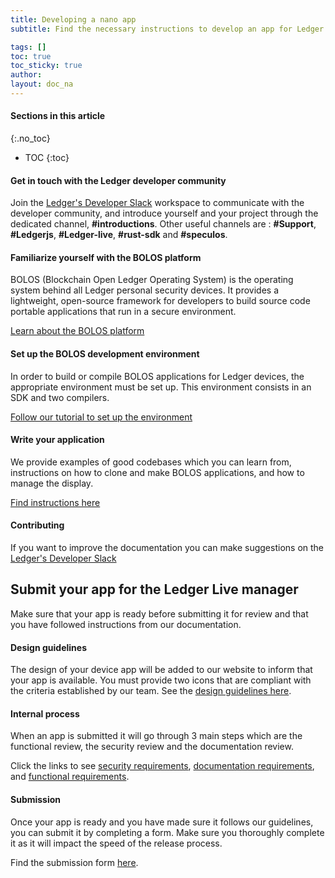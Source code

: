 ```yaml
---
title: Developing a nano app
subtitle: Find the necessary instructions to develop an app for Ledger devices

tags: []
toc: true
toc_sticky: true
author:
layout: doc_na
---
```


#### Sections in this article
{:.no_toc}
* TOC
{:toc}

#### Get in touch with the Ledger developer community

Join the [Ledger's Developer Slack](https://ledger-dev.slack.com) workspace to communicate with the developer community, and introduce yourself and your project through the dedicated channel, **\#introductions**.
Other useful channels are : **\#Support**, **\#Ledgerjs**, **\#Ledger-live**, **\#rust-sdk** and **\#speculos**.

#### Familiarize yourself with the BOLOS platform

BOLOS (Blockchain Open Ledger Operating System) is the operating system behind all Ledger personal security devices. It provides a lightweight, open-source framework for developers to build source code portable applications that run in a secure environment.

[Learn about the BOLOS platform](../b_overview)

#### Set up the BOLOS development environment
In order to build or compile BOLOS applications for Ledger devices, the appropriate environment must be set up. This environment consists in an SDK and two compilers.

[Follow our tutorial to set up the environment](../u_setup)

#### Write your application
We provide examples of good codebases which you can learn from, instructions on how to clone and make BOLOS applications, and how to manage the display.

[Find instructions here](../u_writing_apps)

#### Contributing
If you want to improve the documentation you can make suggestions on the [Ledger's Developer Slack](https://ledger-dev.slack.com)


## Submit your app for the Ledger Live manager
Make sure that your app is ready before submitting it for review and that you have followed instructions from our documentation.

#### Design guidelines
The design of your device app will be added to our website to inform that your app is available. You must provide two icons that are compliant with the criteria established by our team.
See the [design guidelines here](http://localhost:4000/unos/docs/NA/a_publishing_an_app/#design-guidelines).

#### Internal process
When an app is submitted it will go through 3 main steps which are the functional review, the security review and the documentation review.

Click the links to see [security requirements](../a_security_guidelines), [documentation requirements](../a_documentation_requirements), and [functional requirements](../u_display_management).

#### Submission
Once your app is ready and you have made sure it follows our guidelines, you can submit it by completing a form. Make sure you thoroughly complete it as it will impact the speed of the release process.

Find the submission form [here](https://docs.google.com/forms/d/e/1FAIpQLSdiNW1XvBP1FPZLn3OxsZKSOP9HAwlKvgKlz-DqLqMsv6_LXw/viewform).


